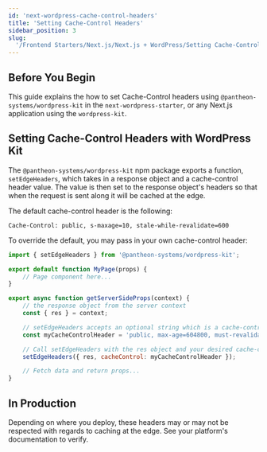 ```yaml
---
id: 'next-wordpress-cache-control-headers'
title: 'Setting Cache-Control Headers'
sidebar_position: 3
slug:
  '/Frontend Starters/Next.js/Next.js + WordPress/Setting Cache-Control Headers'
---
```


## Before You Begin

This guide explains the how to set Cache-Control headers using
`@pantheon-systems/wordpress-kit` in the `next-wordpress-starter`, or any
Next.js application using the `wordpress-kit`.

## Setting Cache-Control Headers with WordPress Kit

The `@pantheon-systems/wordpress-kit` npm package exports a function,
`setEdgeHeaders`, which takes in a response object and a cache-control header
value. The value is then set to the response object's headers so that when the
request is sent along it will be cached at the edge.

The default cache-control header is the following:

```http
Cache-Control: public, s-maxage=10, stale-while-revalidate=600
```

To override the default, you may pass in your own cache-control header:

```jsx title=pages/example/index.js
import { setEdgeHeaders } from '@pantheon-systems/wordpress-kit';

export default function MyPage(props) {
	// Page component here...
}

export async function getServerSideProps(context) {
	// the response object from the server context
	const { res } = context;

	// setEdgeHeaders accepts an optional string which is a cache-control header
	const myCacheControlHeader = 'public, max-age=604800, must-revalidate';

	// Call setEdgeHeaders with the res object and your desired cache-control header
	setEdgeHeaders({ res, cacheControl: myCacheControlHeader });

	// Fetch data and return props...
}
```

## In Production

Depending on where you deploy, these headers may or may not be respected with
regards to caching at the edge. See your platform's documentation to verify.
